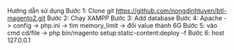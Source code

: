 Hướng dẫn sử dụng
Bước 1: Clone git https://github.com/nongdinhtuyen/btl-magento2.git
Bước 2: Chạy XAMPP
Bước 3: Add database
Bước 4: Apache -> config -> php.ini -> tìm memory_limit -> đổi value thành 6G
Bước 5: vào cmd cd/file -> php bin/magento setup:static-content:deploy -f
Bước 6: host 127.0.0.1
